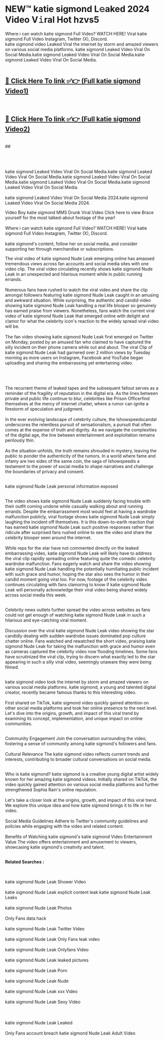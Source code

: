 
# NEW™ katie sigmond L𝚎aked 2024 Video V𝚒ral Hot hzvs5

Where i can watch katie sigmond Full Video? WATCH HERE! Viral katie sigmond Full Video Instagram, Twitter (X), Discord. <br>
katie sigmond video Leaked Viral the internet by storm and amazed viewers on various social media platforms. katie sigmond Leaked Video Viral On Social Media.katie sigmond Leaked Video Viral On Social Media.katie sigmond Leaked Video Viral On Social Media.<br>
 <br>

##  <a href="hhttps://clipsfans.site?title=katie_sigmond&ref=git">🔴 Click Here To link ✅👉 (Full katie sigmond Video1)</a><br>
  <br>

##  <a href="https://clipsfans.site?title=katie_sigmond&ref=git">🔴 Click Here To link ✅👉 (Full katie sigmond Video2)</a><br>
  <br>
  ##


  <br>

  <br>

<br><br>
katie sigmond Leaked Video Viral On Social Media.katie sigmond Leaked Video Viral On Social Media.katie sigmond Leaked Video Viral On Social Media.katie sigmond Leaked Video Viral On Social Media.katie sigmond Leaked Video Viral On Social Media.
<br><br>
katie sigmond Leaked Video Viral On Social Media 2024.katie sigmond Leaked Video Viral On Social Media 2024.


Video Boy katie sigmond MMS Drunk Viral.Video Click here to view Brace yourself for the most talked-about footage of the year!
<br><br>
Where i can watch katie sigmond Full Video? WATCH HERE! Viral katie sigmond Full Video Instagram, Twitter (X), Discord.
<br><br>
katie sigmond's content, follow her on social media, and consider supporting her through merchandise or subscriptions.


The viral video of katie sigmond Nude Leak emerging online has amassed tremendous views across fan accounts and social media sites with one video clip. The viral video circulating recently shows katie sigmond Nude Leak in an unexpected and hilarious moment while in public running errands.
<br><br>
Numerous fans have rushed to watch the viral video and share the clip amongst followers featuring katie sigmond Nude Leak caught in an amusing and awkward situation. While surprising, the authentic and candid video showing katie sigmond Nude Leak handling a real life blooper so genuinely has earned praise from viewers. Nonetheless, fans watch the current viral video of katie sigmond Nude Leak that emerged online with delight and clamor for what the celebrity icon's reaction to the widely spread viral video will be.
<br><br>
The fan video showing katie sigmond Nude Leak first emerged on Twitter on Monday, posted by an amused fan who claimed to have captured the silly incident on their phone camera while out and about. The viral Clip of katie sigmond Nude Leak had garnered over 2 million views by Tuesday morning as more users on Instagram, Facebook and YouTube began uploading and sharing the embarrassing yet entertaining video.
<br><br>


<br><br>
The recurrent theme of leaked tapes and the subsequent fallout serves as a reminder of the fragility of reputation in the digital era. As the lines between private and public life continue to blur, celebrities like Prison Officerfind themselves at the mercy of internet chatter, where a rumor can ignite a firestorm of speculation and judgment.
<br><br>
In the ever evolving landscape of celebrity culture, the Ishowspeedscandal underscores the relentless pursuit of sensationalism, a pursuit that often comes at the expense of truth and dignity. As we navigate the complexities of the digital age, the line between entertainment and exploitation remains perilously thin.
<br><br>
As the situation unfolds, the truth remains shrouded in mystery, leaving the public to ponder the authenticity of the rumors. In a world where fame and infamy are two sides of the same coin, the saga of Ishowspeedis a testament to the power of social media to shape narratives and challenge the boundaries of privacy and consent.
<br><br>





katie sigmond Nude Leak personal information exposed
<br><br>



The video shows katie sigmond Nude Leak suddenly facing trouble with their outfit coming undone while casually walking about and running errands. Despite the embarrassment most would feel at having a wardrobe malfunction publicly, viral footage shows katie sigmond Nude Leak simply laughing the incident off themselves. It is this down-to-earth reaction that has earned katie sigmond Nude Leak such positive responses rather than ridicule after surprised fans rushed online to see the video and share the celebrity blooper seen around the internet.
<br><br>
While reps for the star have not commented directly on the leaked embarrassing video, katie sigmond Nude Leak will likely have to address the viral clip rapidly spreading online featuring quite the comedic celebrity wardrobe malfunction. Fans eagerly watch and share the video showing katie sigmond Nude Leak handling the potentially humiliating public incident with such grace and humor, hoping the star also sees the humor in their candid moment going viral too. For now, footage of the celebrity video continues circulating with fans clamoring to know if katie sigmond Nude Leak will personally acknowledge their viral video being shared widely across social media this week.
<br><br>

Celebrity news outlets further spread the video across websites as fans could not get enough of watching katie sigmond Nude Leak in such a hilarious and eye-catching viral moment.
<br><br>
Discussion over the viral katie sigmond Nude Leak video showing the star candidly dealing with sudden wardrobe issues dominated pop culture chatter online. Fans watched and rewatched the short video, praising katie sigmond Nude Leak for taking the malfunction with grace and humor even as cameras captured the celebrity video now flooding timelines. Some fans have scrutinized the viral clip, trying to discern what exactly led to the star appearing in such a silly viral video, seemingly unaware they were being filmed.
<br><br>


katie sigmond video took the internet by storm and amazed viewers on various social media platforms. katie sigmond, a young and talented digital creator, recently became famous thanks to this interesting video.
<br><br>
First shared on TikTok, katie sigmond video quickly gained attention on other social media platforms and took her online presence to the next level. Let's dive into the origins, growth, and impact of this viral trend by examining its concept, implementation, and unique impact on online communities.
<br><br>

Community Engagement Join the conversation surrounding the video, fostering a sense of community among katie sigmond's followers and fans.
<br><br>
Cultural Relevance The katie sigmond video reflects current trends and interests, contributing to broader cultural conversations on social media.
<br><br>




Who is katie sigmond? katie sigmond is a creative young digital artist widely known for her amazing katie sigmond videos. Initially shared on TikTok, the video quickly gained attention on various social media platforms and further strengthened Sophia Rain's online reputation.
<br><br>
Let's take a closer look at the origins, growth, and impact of this viral trend. We explore this unique idea and how katie sigmond brings it to life in her video.
<br><br>
Social Media Guidelines Adhere to Twitter's community guidelines and policies while engaging with the video and related content.
<br><br>
Benefits of Watching katie sigmond's katie sigmond Video Entertainment Value The video offers entertainment and amusement to viewers, showcasing katie sigmond's creativity and talent.
<br><br>




<strong>Related Searches :</strong>

<br><br>
katie sigmond Nude Leak Shower Video
<br><br>
katie sigmond Nude Leak explicit content leak
katie sigmond Nude Leak Leaks
<br><br>
katie sigmond Nude Leak Photos
<br><br>
Only Fans data hack
<br><br>
katie sigmond Nude Leak Twitter Video
<br><br>
katie sigmond Nude Leak Only Fans leak video
<br><br>
katie sigmond Nude Leak Onlyfans Video
<br><br>
katie sigmond Nude Leak leaked pictures
<br><br>
katie sigmond Nude Leak Porn
<br><br>
katie sigmond Nude Leak Nude
<br><br>
katie sigmond Nude Leak xxx Video
<br><br>
katie sigmond Nude Leak Sexy Video
<br><br>
<br><br>
katie sigmond Nude Leak Leaked
<br><br>
Only Fans account breach
katie sigmond Nude Leak Adult Video
<br><br>